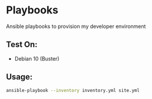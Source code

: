 # Playbooks

Ansible playbooks to provision my developer environment

## Test On:

- Debian 10 (Buster)

## Usage:

```sh
ansible-playbook --inventory inventory.yml site.yml
```